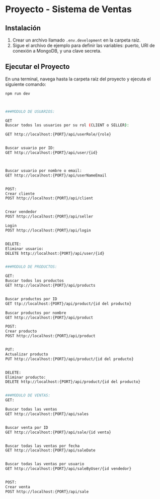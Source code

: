 # Proyecto - Sistema de Ventas

## Instalación

1. Crear un archivo llamado `.env.development` en la carpeta raíz.
2. Sigue el archivo de ejemplo para definir las variables: puerto, URI de conexión a MongoDB, y una clave secreta.

## Ejecutar el Proyecto

En una terminal, navega hasta la carpeta raíz del proyecto y ejecuta el siguiente comando:

```bash
npm run dev



###MODULO DE USUARIOS:

GET
Buscar todos los usuarios por su rol (CLIENT o SELLER):

GET http://localhost:{PORT}/api/userRole/{role}


Buscar usuario por ID:
GET http://localhost:{PORT}/api/user/{id}



Buscar usuario por nombre o email:
GET http://localhost:{PORT}/api/userNameEmail


POST:
Crear cliente
POST http://localhost:{PORT}/api/client


Crear vendedor
POST http://localhost:{PORT}/api/seller

Login
POST http://localhost:{PORT}/api/login


DELETE:
Eliminar usuario:
DELETE http://localhost:{PORT}/api/user/{id}


###MODULO DE PRODUCTOS:

GET:
Buscar todos los productos 
GET http://localhost:{PORT}/api/products


Buscar productos por ID 
GET ttp://localhost:{PORT}/api/product/{id del producto}

Buscar productos por nombre
GET http://localhost:{PORT}/api/product

POST:
Crear producto 
POST http://localhost:{PORT}/api/product


PUT:
Actualizar producto 
PUT http://localhost:{PORT}/api/product/{id del producto}


DELETE:
Eliminar producto:
DELETE http://localhost:{PORT}/api/product/{id del producto}


###MODULO DE VENTAS:
GET:

Buscar todas las ventas
GET http://localhost:{PORT}/api/sales


Buscar venta por ID
GET http://localhost:{PORT}/api/sale/{id venta}


Buscar todas las ventas por fecha
GET http://localhost:{PORT}/api/saleDate


Buscar todas las ventas por usuario
GET http://localhost:{PORT}/api/saleByUser/{id vendedor}


POST:
Crear venta
POST http://localhost:{PORT}/api/sale
